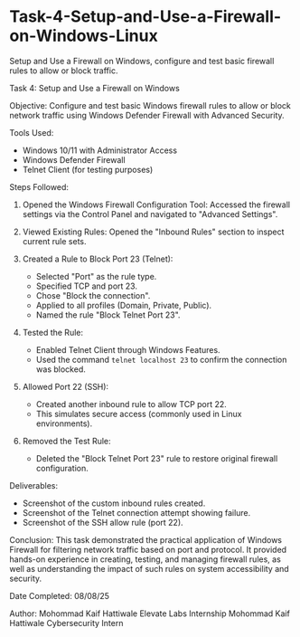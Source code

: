 # Task-4-Setup-and-Use-a-Firewall-on-Windows-Linux
Setup and Use a Firewall on Windows, configure and test basic firewall rules to allow or block traffic.

Task 4: Setup and Use a Firewall on Windows

Objective:
Configure and test basic Windows firewall rules to allow or block network traffic using Windows Defender Firewall with Advanced Security.

Tools Used:
- Windows 10/11 with Administrator Access
- Windows Defender Firewall
- Telnet Client (for testing purposes)

Steps Followed:

1. Opened the Windows Firewall Configuration Tool:
   Accessed the firewall settings via the Control Panel and navigated to "Advanced Settings".

2. Viewed Existing Rules:
   Opened the "Inbound Rules" section to inspect current rule sets.

3. Created a Rule to Block Port 23 (Telnet):
   - Selected "Port" as the rule type.
   - Specified TCP and port 23.
   - Chose "Block the connection".
   - Applied to all profiles (Domain, Private, Public).
   - Named the rule "Block Telnet Port 23".

4. Tested the Rule:
   - Enabled Telnet Client through Windows Features.
   - Used the command `telnet localhost 23` to confirm the connection was blocked.

5. Allowed Port 22 (SSH):
   - Created another inbound rule to allow TCP port 22.
   - This simulates secure access (commonly used in Linux environments).

6. Removed the Test Rule:
   - Deleted the "Block Telnet Port 23" rule to restore original firewall configuration.

Deliverables:
- Screenshot of the custom inbound rules created.
- Screenshot of the Telnet connection attempt showing failure.
- Screenshot of the SSH allow rule (port 22).

Conclusion:
This task demonstrated the practical application of Windows Firewall for filtering network traffic based on port and protocol. It provided hands-on experience in creating, testing, and managing firewall rules, as well as understanding the impact of such rules on system accessibility and security.

Date Completed:
08/08/25

Author:
Mohommad Kaif Hattiwale
Elevate Labs Internship
Mohommad Kaif Hattiwale
Cybersecurity Intern
